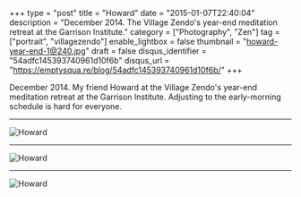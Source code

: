 +++
type = "post"
title = "Howard"
date = "2015-01-07T22:40:04"
description = "December 2014. The Village Zendo's year-end meditation retreat at the Garrison Institute."
category = ["Photography", "Zen"]
tag = ["portrait", "villagezendo"]
enable_lightbox = false
thumbnail = "howard-year-end-1@240.jpg"
draft = false
disqus_identifier = "54adfc145393740961d10f6b"
disqus_url = "https://emptysqua.re/blog/54adfc145393740961d10f6b/"
+++

<p>December 2014. My friend Howard at the Village Zendo's year-end meditation retreat at the Garrison Institute. Adjusting to the early-morning schedule is hard for everyone.</p>
<hr />
<p><img style="display:block; margin-left:auto; margin-right:auto;" src="howard-year-end-1.jpg" alt="Howard" title="Howard" /></p>
<hr />
<p><img style="display:block; margin-left:auto; margin-right:auto;" src="howard-year-end-2.jpg" alt="Howard" title="Howard" /></p>
<hr />
<p><img style="display:block; margin-left:auto; margin-right:auto;" src="howard-year-end-3.jpg" alt="Howard" title="Howard" /></p>
